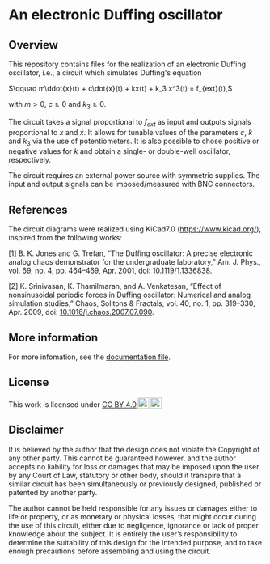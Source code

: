 # An electronic Duffing oscillator

## Overview
This repository contains files for the realization of an electronic Duffing oscillator, i.e., a circuit which simulates Duffing's equation

$\qquad m\ddot{x}(t) + c\dot{x}(t) + kx(t) + k_3 x^3(t) = f_{ext}(t),$
    
with $m>0$, $c\geq0$ and $k_3\geq0$.

The circuit takes a signal proportional to $f_{ext}$ as input and outputs signals proportional to $x$ and $\dot{x}$. It allows for tunable values of the parameters $c$, $k$ and $k_3$ via the use of potentiometers. It is also possible to chose positive or negative values for $k$ and obtain a single- or double-well oscillator, respectively.

The circuit requires an external power source with symmetric supplies. The input and output signals can be imposed/measured with BNC connectors.

## References

The circuit diagrams were realized using KiCad7.0 (https://www.kicad.org/), inspired from the following works:

\[1\] B. K. Jones and G. Trefan, “The Duffing oscillator: A precise electronic analog chaos demonstrator for the undergraduate laboratory,” Am. J. Phys., vol. 69, no. 4, pp. 464–469, Apr. 2001, doi: [10.1119/1.1336838](https://doi.org/10.1119/1.1336838).

\[2\] K. Srinivasan, K. Thamilmaran, and A. Venkatesan, “Effect of nonsinusoidal periodic forces in Duffing oscillator: Numerical and analog simulation studies,” Chaos, Solitons & Fractals, vol. 40, no. 1, pp. 319–330, Apr. 2009, doi: [10.1016/j.chaos.2007.07.090](https://doi.org/10.1016/j.chaos.2007.07.090).

## More information

For more infomation, see the [documentation file](DOC/Electronic_Duffing.pdf).

## License

<p xmlns:cc="http://creativecommons.org/ns#" >This work is licensed under <a href="http://creativecommons.org/licenses/by/4.0/?ref=chooser-v1" target="_blank" rel="license noopener noreferrer" style="display:inline-block;">CC BY 4.0<img style="height:22px!important;margin-left:3px;vertical-align:text-bottom;" src="https://mirrors.creativecommons.org/presskit/icons/cc.svg?ref=chooser-v1"><img style="height:22px!important;margin-left:3px;vertical-align:text-bottom;" src="https://mirrors.creativecommons.org/presskit/icons/by.svg?ref=chooser-v1"></a></p>

## Disclaimer

It is believed by the author that the design does not violate the Copyright of any other party. This cannot be guaranteed however, and the author accepts no liability for loss or damages that may be imposed upon the user by any Court of Law, statutory or other body, should it transpire that a similar circuit has been simultaneously or previously designed, published or patented by another party.

The author cannot be held responsible for any issues or damages either to life or property, or as monetary or physical losses, that might occur during the use of this circuit, either due to negligence, ignorance or lack of proper knowledge about the subject. It is entirely the user’s responsibility to determine the suitability of this design for the intended purpose, and to take enough precautions before assembling and using the circuit.
